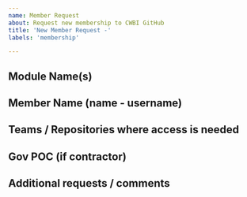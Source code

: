 ```yaml
---
name: Member Request
about: Request new membership to CWBI GitHub
title: 'New Member Request -'
labels: 'membership'

---
```


## Module Name(s)


## Member Name (name - username)


## Teams / Repositories where access is needed


## Gov POC (if contractor)


## Additional requests / comments

